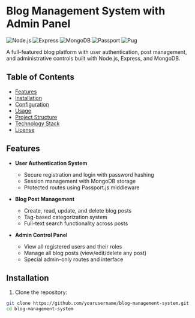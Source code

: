 # Blog Management System with Admin Panel

![Node.js](https://img.shields.io/badge/Node.js-14.x+-green) ![Express](https://img.shields.io/badge/Express-4.x-blue) ![MongoDB](https://img.shields.io/badge/MongoDB-5.x-success) ![Passport](https://img.shields.io/badge/Passport.js-Auth-yellow) ![Pug](https://img.shields.io/badge/Pug-Templating-orange)

A full-featured blog platform with user authentication, post management, and administrative controls built with Node.js, Express, and MongoDB.

## Table of Contents
- [Features](#features)
- [Installation](#installation)
- [Configuration](#configuration)
- [Usage](#usage)
- [Project Structure](#project-structure)
- [Technology Stack](#technology-stack)
- [License](#license)

## Features
- **User Authentication System**
  - Secure registration and login with password hashing
  - Session management with MongoDB storage
  - Protected routes using Passport.js middleware

- **Blog Post Management**
  - Create, read, update, and delete blog posts
  - Tag-based categorization system
  - Full-text search functionality across posts

- **Admin Control Panel**
  - View all registered users and their roles
  - Manage all blog posts (view/edit/delete any post)
  - Special admin-only routes and interface

## Installation
1. Clone the repository:
```bash
git clone https://github.com/yourusername/blog-management-system.git
cd blog-management-system
